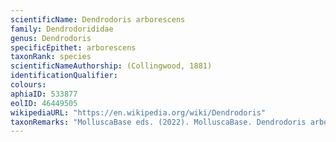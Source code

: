 ```yaml
---
scientificName: Dendrodoris arborescens
family: Dendrodorididae
genus: Dendrodoris
specificEpithet: arborescens
taxonRank: species
scientificNameAuthorship: (Collingwood, 1881)
identificationQualifier: 
colours:
aphiaID: 533877
eolID: 46449505
wikipediaURL: "https://en.wikipedia.org/wiki/Dendrodoris"
taxonRemarks: "MolluscaBase eds. (2022). MolluscaBase. Dendrodoris arborescens (Collingwood, 1881). Accessed through: World Register of Marine Species at: https://www.marinespecies.org/aphia.php?p=taxdetails&id=533877 on 2022-02-24"
---
```

